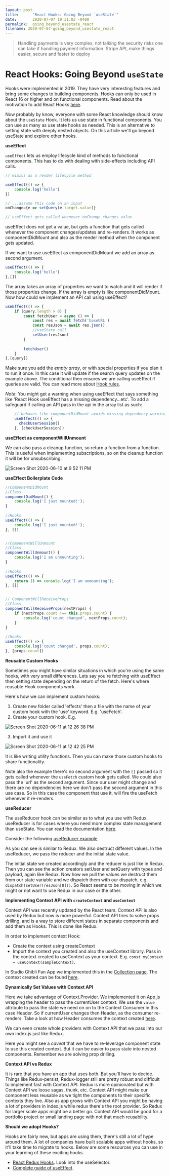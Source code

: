```yaml
---
layout: post
title:      "React Hooks: Going Beyond `useState`"
date:       2020-07-07 19:31:03 -0400
permalink:  going_beyond_usestate_react
filename: 2020-07-07-going_beyond_usestate_react
---
```


> Handling payments is very complex, not talking the security risks one can take if handling payment information. Stripe API, make things easier, secure and faster to deploy

# React Hooks: Going Beyond `useState`

Hooks were implemented in 2019. They have very interesting features and bring some changes to building components. Hooks can only be used in React 16 or higher and on functional components. Read about the motivation to add React Hooks [here](https://reactjs.org/docs/hooks-intro.html#motivation).

Now probably by know, everyone with some React knowledge should know about the `useState` Hook. It lets us use state in functional components. You can use as many as use state hooks as needed. This is an alternative to setting state with deeply nested objects. On this article we'll go beyond useState and explore other hooks.

**useEffect**

`useEffect` lets us employ lifecycle kind of methods to functional components. This has to do with dealing with side-effects including API calls. 

```js
// mimics as a render lifecycle method

useEffect(() => {
    console.log('hello')
})

// ...assume this code on an input
onChange={e => setQuery(e.target.value)}

// useEffect gets called whenever onChange changes value

```

useEffect does not get a value, but gets a function that gets called whenever the component changes/updates and re-renders. It works as componentDidMount and also as the render method when the component gets updated.

If we want to use useEffect as componentDidMount we add an array as second argument.

```js
useEffect(() => {
    console.log('hello')
},[])

```

The array takes an array of properties we want to watch and it will render if those properties change. If the array is empty is like componentDidMount. Now how could we implement an API call using useEffect?

```js
useEffect(() => {
    if (query.length > 0) {
        const fetchUser = async () => {
            const res = await fetch('baseURL')
            const resJson = await res.json()
            //useState call
            setUser(resJson)
        }
    
        fetchUser()
    }
},[query])

```

Make sure you add the *empty array*, or with special properties if you plan it to run it once. In this case it will update if the search query updates on the example above. The conditional then ensures we are calling useEffect if queries are valid. You can read more about [Hook rules](https://reactjs.org/docs/hooks-rules.html).

*Note*: You might get a warning when using useEffect that says something like 'React Hook useEffect has a missing dependency...etc'. To add a safeguard if calling an API pass in the api in the array list as such:

```js
    // behaves like componentDidMount avoids missing dependency warning
    useEffect(() => {
      checkUserSession()
    }, [checkUserSession])

```

**useEffect as componentWillUnmount**

We can also pass a cleanup function, so return a function from a function. This is useful when implementing subscriptions, so on the cleanup function it will be for unsubscribing.

![Screen Shot 2020-06-10 at 9 52 11 PM](https://user-images.githubusercontent.com/15071636/84339775-cb0e1b00-ab64-11ea-8100-21328333460d.png)

**useEffect Boilerplate Code**


```js
//ComponentDidMount
//Class
componentDidMount() {
    console.log('I just mounted!');
}
 
//Hooks
useEffect(() => {
    console.log('I just mounted!');
}, [])


//ComponentWillUnmount
//Class
componentWillUnmount() {
    console.log('I am unmounting');
}
 
//Hooks
useEffect(() => {
    return () => console.log('I am unmounting');
}, [])


// ComponentWillReceiveProps
//Class
componentWillReceiveProps(nextProps) {
    if (nextProps.count !== this.props.count) {
        console.log('count changed', nextProps.count);
    }
}
 
//Hooks
useEffect(() => {
    console.log('count changed', props.count);
}, [props.count])

```

**Reusable Custom Hooks**

Sometimes you might have similar situations in which you're using the same hooks, with very small differences.  Lets say you're fetching with useEffect then setting state depending on the return of the fetch. Here's where reusable Hook components work. 

Here's how we can implement custom hooks:

1. Create new folder called 'effects' then a file with the name of your custom hook with the 'use' keyword. E.g. 'useFetch'.
2. Create your custom hook. E.g.

![Screen Shot 2020-06-11 at 12 26 38 PM](https://user-images.githubusercontent.com/15071636/84421224-db63db80-abe0-11ea-9fe5-fe6addc1779f.png)

3. Import it and use it
   
![Screen Shot 2020-06-11 at 12 42 25 PM](https://user-images.githubusercontent.com/15071636/84421372-16fea580-abe1-11ea-9bb1-9cbc68fb35b7.png)

It is like writing utility functions. Then you can make those custom hooks to share functionality. 

Note also the example there's no second argument with the `[]` passed so it gets called whenever the `useFetch` custom hook gets called. We could also pass the 'url' as the second argument. Since our user might change and there are no dependencies here we don't pass the second argument in this use case. So in this case the component that use it, will fire the useFetch whenever it re-renders. 

**useReducer**

The useReducer hook can be similar as to what you use with Redux. useReducer is for cases where you need more complex state management than useState. You can read the documentation [here](https://reactjs.org/docs/hooks-reference.html#usereducer). 

Consider the following [useReducer example](https://gist.github.com/fbohz/6440ad94a264336fe6c2b00c2ce2131f).

<script src="https://gist.github.com/fbohz/6440ad94a264336fe6c2b00c2ce2131f.js"></script>

As you can see is similar to Redux. We also destruct different values. In the useReducer, we pass the reducer and the initial state value.

The initial state we created accordingly and the reducer is just like in Redux. Then you can see the action creators setUser and setQuery with types and payload, again like Redux. Now how we pull the values we destruct them from our state variable and we dispatch them with our dispatch, e.g. `dispatch(setUser(resJson[0]))`. So React seems to be moving in which we might or not want to use Redux in our case or the other. 

**Implementing Context API with `createContext` and `useContext`**

Context API was recently updated by the React team. Context API is also used by Redux but now is more powerful. Context API tries to solve props drilling, and is a way to store different states in separate components and add them as Hooks. This is done like Redux.

In order to implement context Hook:

- Create the context using createContext
- Import the context you created and also the useContext library. Pass in the context created to useContext as your context. E.g. `const myContext = useContext(sampleContext)`.

In Studio Ghibli Fan App we implemented this in the [Collection page](https://github.com/fbohz/studio-ghibli-fan-app-demo/blob/1.4.0.5_ContextAPI/src/pages/collection/Collection.js). The context created can be found [here](https://github.com/fbohz/studio-ghibli-fan-app-demo/tree/1.4.0.5_ContextAPI/src/contexts/collections).

**Dynamically Set Values with Context API**

Here we take advantage of Context.Provider. We implemented it on [App.js](https://github.com/fbohz/studio-ghibli-fan-app-demo/blob/1.4.0.5_ContextAPI/src/App.js) wrapping the header to pass the currentUser context. We use the `value` attribute to pass the state we need on on to the Context Consumer in this case Header. So if currentUser changes then Header, as the consumer re-renders. Take a look at how Header consumes the context created [here](https://github.com/fbohz/studio-ghibli-fan-app-demo/blob/1.4.0.5_ContextAPI/src/components/Header.js).

We can even create whole providers with Context API that we pass into our own index.js just like Redux.

Here you might see a *caveat* that we have to re-leverage component state to use this created context. But it can be easier to pass state into nested components. Remember we are solving prop drilling.

**Context API vs Redux**

It is rare that you have an app that uses both. But you'll have to decide. Things like Redux-persist, Redux-logger still are pretty robust and difficult to implement fast with Context API. Redux is more opinionated but with Context API we loose sagas, thunk, etc. Context API might make our component less reusable as we tight the components to their specific contexts they live. Also as app grows with Context API you might be having a lot of providers in index.js while redux there's the root provider. So Redux for larger scale apps might be a better go. Context API would be good for a portfolio project or small landing page with not that much reusability. 

**Should we adopt Hooks?**

Hooks are fairly new, but apps are using them, there's still a lot of hype around them. A lot of companies have built scalable apps without hooks, so it'll take time to migrate to hooks. Below are some resources you can use in your learning of these exciting hooks.

- [React Redux Hooks](https://react-redux.js.org/next/api/hooks). Look into the useSelector.
- [Complete guide of useEffect](https://overreacted.io/a-complete-guide-to-useeffect/).